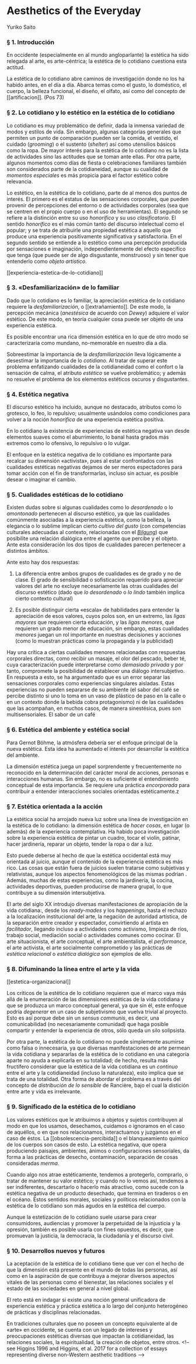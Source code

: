 # Aesthetics of the Everyday
Yuriko Saito

### § 1. Introducción

En occidente (especialmente en al mundo angloparlante) la estética ha sido relegada al arte, es arte-céntrica; la estética de lo cotidiano cuestiona esta actitud.

La estética de lo cotidiano abre caminos de investigación donde no los ha habido antes, en el día a día. Abarca temas como el gusto, lo doméstico, el cuerpo, la belleza funcional, el diseño, el olfato, así como del concepto de [[artificacion]]. (Pos 73)

### § 2. Lo cotidiano y lo estético en la estética de lo cotidiano

Lo cotidiano es muy problemático de definir, dada la inmensa variedad de modos y estilos de vida. Sin embargo, algunas categorías generales que permiten un punto de comparación pueden ser la comida, el vestido, el cuidado (*grooming*) o el sustento (*shelter*) así como utensilios básicos como la ropa. De mayor interés para la estética de lo cotidiano no es la lista de actividades sino las actitudes que se toman ante ellas. Por otra parte, algunos momentos como días de fiesta o celebraciones familiares también son considerados parte de la cotidianeidad, aunque su cualidad de *momentos especiales* es más propicia para el factor estético cobre relevancia.

Lo estético, en la estética de lo cotidiano, parte de al menos dos puntos de interés. El primero es el estatus de las sensaciones corporales, que pueden provenir de percepciones del entorno o de actividades corporales (sea que se centren en el propio cuerpo o en el uso de herramientas). El segundo se refiere a la distinción entre su uso *honorífico* y su uso *clasificatorio*. El sentido *honorífico* es el más común tanto del discurso intelectual como el popular; y se trata de atribuirle una propiedad estética a aquello que produce una experiencia positivamente significativa y satisfactoria. En el segundo sentido se entiende a lo estético como una percepción producida por sensaciones e imaginación, independientemente del efecto específico que tenga (que puede ser de algo disgustante, monstruoso) y sin tener que entenderlo como *objeto artístico*.

[[experiencia-estetica-de-lo-cotidiano]]

### § 3. «Desfamiliarización» de lo familiar

Dado que lo cotidiano es lo familiar, la apreciación estética de lo cotidiano requiere la *desfamiliarización*, o [[extrañamiento]]. De este modo, la percepción mecánica (*anestésica* de acuerdo con *Dewey*) adquiere el valor estético. De este modo, en teoría cualquier cosa puede ser objeto de una experiencia estética.

Es posible encontrar una rica dimensión estética en lo que de otro modo se caracterizaría como mundano, no-memorable en nuestro día a día.

Sobreestimar la importancia de la *desfamiliarización* lleva lógicamente a desestimar la importancia de lo *cotidiano*. Al tratar de superar este problema enfatizando cualidades de la cotidianeidad como el confort o la sensación de calma, el atributo *estético* se vuelve problemático; y además no resuelve el problema de los elementos estéticos oscuros y disgustantes.

### § 4. Estética negativa

El discurso estético ha incluido, aunque no destacado, atributos como lo grotesco, lo feo, lo repulsivo; usualmente usándolos como condiciones para volver a la noción *honorífica* de una experiencia estética positiva.

En lo cotidiano la existencia de experiencias de estética negativa van desde elementos suaves como el aburrimiento, lo banal hasta grados más extremos como lo ofensivo, lo repulsivo o lo vulgar.

El enfoque en la estética negativa de lo cotidiano es importante para recalcar su dimensión «activista», pues al estar confrontados con las cualidades estéticas negativas dejamos de ser meros espectadores para tomar acción con el fin de transformarlas, incluso sin actuar, es posible desear o imaginar el cambio.

### § 5. Cualidades estéticas de lo cotidiano

Existen dudas sobre si algunas cualidades como lo *desordenado* o lo *amontonado* pertenecen al discurso estético, ya que las cualidades comúnmente asociadas a la experiencia estética, como la belleza, la elegancia o lo sublime implican cierto *cultivo del gusto* (con competencias culturales adecuadas al contexto, relacionadas con el [*Bilgung*](https://en.wikipedia.org/wiki/Bildung)) que posibilite una relación dialógica entre el agente que percibe y el objeto. Ante esta consideración los dos tipos de cualidades parecen pertenecer a distintos ámbitos.

Ante esto hay dos respuestas:

1. La diferencia entre ambos grupos de cualidades es de grado y no de clase. El grado de sensibilidad o sofisticación requerido para apreciar valores del arte no excluye necesariamente las otras cualidades del discurso estético (dado que *lo desordenado* o *lo lindo* también implica cierto contexto cultural)

2. Es posible distinguir cierta «escala» de habilidades para entender la apreciación de esos valores, cuyos polos son, en un extremo, las *ligas mayores* que requieren cierta educación, y las *ligas menores*, que requieren un grado menor de educación, sin embargo, estas cualidades *menores* juegan un rol importante en nuestras decisiones y acciones (como lo muestran prácticas como la propaganda y la publicidad)

Hay una crítica a ciertas cualidades menores relacionadas con respuestas corporales directas, como recibir un masaje, el olor del pescado, beber té, cuya caracterización puede interpretarse como *demasiado privada* y por tanto, compromete la posibilidad de establecer una diálogo intersubjetivo. En respuesta a esto, se ha argumentado que es un error separar las sensaciones corporales como experiencias singulares aisladas. Estas experiencias no pueden separarse de su ambiente (el sabor del café se percibe distinto si uno lo toma en un vaso de plástico de paso en la calle o en un contexto donde la bebida cobra protagonismo) ni de las cualidades que las acompañan, en muchos casos, de manera sinestésica, pues son multisensoriales. El sabor de un café

### § 6. Estética del ambiente y estética social

Para Gernot Böhme, la atmósfera debería ser el enfoque principal de la nueva estética. Esta idea ha aumentado el interés por desarrollar la estética del ambiente.

La dimensión estética juega un papel sorprendente y frecuentemente no reconocido en la determinación del carácter moral de acciones, personas e interacciones humanas. Sin embargo, no es suficiente el entendimiento conceptual de esta importancia. Se requiere una práctica *encorporada* para contribuir a entender interacciones sociales orientadas estéticamente.z

### § 7. Estética orientada a la acción

La estética social ha arrojado nueva luz sobre una línea de investigación en la estética de lo cotidiano: la dimensión estética de *hacer cosas*, en lugar (o además) de la experiencia contemplativa. Ha habido poca investigación sobre la experiencia estética de pintar un cuadro, tocar el violín, patinar, hacer jardinería, reparar un objeto, tender la ropa o dar a luz.

Esto puede deberse al hecho de que la estética occidental está muy orientada al juicio, aunque el contenido de la experiencia estética es más rico. Las cosas que están fuera de juicios suelen tratarse como subjetivas y relativistas, aunque los aspectos fenomenológicos de las mismas podrían . Además, muchas de estas experiencias, como la jardinería, la cocina, actividades deportivas, pueden producirse de manera grupal, lo que contribuye a su dimensión intersubjetiva.

El arte del siglo XX introdujo diversas manifestaciones de apropiación de la vida cotidiana:, desde los *ready-mades* y los *happenings*, hasta el rechazo a la localización institucional del arte, la negación de autoridad artística, de la separación entre creador y espectador, convirtiendo al artista en *facilitador*, llegando incluso a actividades como activismo, limpieza de ríos, trabajo social, mediación social o actividades comunes como cocinar. El arte situacionista, el arte conceptual, el arte ambientalista, el *performance*, el arte activista, el arte socialmente comprometido y las prácticas de *estética relacional* o *estética dialógica* son ejemplos de ello.

### § 8. Difuminando la línea entre el arte y la vida

[[estetica-organizacional]]

Los críticos de la estética de lo cotidiano requieren que el marco vaya más allá de la enumeración de las dimensiones estéticas de la vida cotidiana y que se produzca un marco conceptual general, ya que sin él, este enfoque podría *degenerar* en un caso de subjetivismo que vuelva trivial al proyecto. Esto es así porque debe sin un *sensus communis*, es decir, una comunicabilidad (no necesariamente comunidad) que haga posible compartir y entender la experiencia de otros, sólo queda un silo solipsista.

Por otra parte, la estética de lo cotidiano no puede simplemente asumirse como falsa o innecesaria, ya que diversas manifestaciones de arte permean la vida cotidiana y separarlas de la estética de lo cotidiano en una categoría aparte no ayuda a explicarla en su totalidad; de hecho, resulta más fructífero considerar que la estética de la vida cotidiana es un *continuo* entre el arte y la cotidianeidad (incluso la naturaleza), esto implica que se trata de una totalidad. Otra forma de abordar el problema es a través del concepto de *distribución de lo sensible* de Rancière, bajo el cual la distición entre arte y vida es irrelevante.

### § 9. Significado de la estética de lo cotidiano

Los valores estéticos que le atribuimos a objetos y sujetos contribuyen al modo en que los usamos, desechamos, cuidamos o ignoramos en el caso de aquéllos, o en que nos relacionamos, interactuamos y juzgamos en el caso de éstos. La [[obsolescencia-percibida]] o el blanqueamiento químico de los cuerpos son casos de esto. La estética negativa, que opera produciendo paisajes, ambientes, ánimos o configuraciones sensoriales, da forma a las prácticas de desecho, contaminación, separación de cosas consideradas *merma*.

Cuando algo nos atrae estéticamente, tendemos a protegerlo, comprarlo, o tratar de mantener su valor estético; y cuando no lo vemos así, tendemos a ser indiferentes, descartarlo o hacerlo más atractivo, como sucede con la estética negativa de un producto desechado, que termina en tiraderos o en el océano. Estos sentidos morales, sociales y políticos relacionados con la estética de lo cotidiano son más agudos en la estética del cuerpo.

Aunque la estetización de lo cotidiano suele usarse para crear consumidores, audiencias y promover la perpetuidad de la injusticia y la opresión, también es posible usarla con fines opuestos, es decir, que promuevan la justicia, la democracia, la ciudadanía y el discurso civil.

### § 10. Desarrollos nuevos y futuros

La aceptación de la estética de lo cotidiano tiene que ver con el hecho de que la dimensión está presente en el mundo de todas las personas, así como en la aspiración de que contribuya a mejorar diversos aspectos vitales de las personas como el bienestar, las relaciones sociales y el estado de las sociedades en general a nivel global.

El reto está en indagar si existe una noción general unificadora de experiencia estética y práctica estética a lo largo del conjunto heterogéneo de prácticas y disciplinas relacionadas.

En tradiciones culturales que no poseen un concepto equivalente al de «arte» en occidente, se cuenta con un legado de intereses y preocupaciones estéticas diversas que impactan la cotidianeidad, las relaciones sociales, la espiritualidad, la creación de objetos, entre otros. <!– see Higgins 1996 and Higgins, et al. 2017 for a collection of essays representing diverse non-Western aesthetic traditions –>

